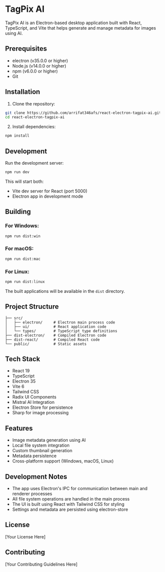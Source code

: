 # TagPix AI

TagPix AI is an Electron-based desktop application built with React, TypeScript, and Vite that helps generate and manage metadata for images using AI.

## Prerequisites
- electron (v35.0.0 or higher)
- Node.js (v14.0.0 or higher)
- npm (v6.0.0 or higher)
- Git

## Installation

1. Clone the repository:
```bash
git clone https://github.com/arrifat346afs/react-electron-tagpix-ai.git
cd react-electron-tagpix-ai
```

2. Install dependencies:
```bash
npm install
```

## Development

Run the development server:
```bash
npm run dev
```

This will start both:
- Vite dev server for React (port 5000)
- Electron app in development mode

## Building

### For Windows:
```bash
npm run dist:win
```

### For macOS:
```bash
npm run dist:mac
```

### For Linux:
```bash
npm run dist:linux
```

The built applications will be available in the `dist` directory.

## Project Structure

```
├── src/
│   ├── electron/     # Electron main process code
│   ├── ui/           # React application code
│   └── types/        # TypeScript type definitions
├── dist-electron/    # Compiled Electron code
├── dist-react/       # Compiled React code
└── public/           # Static assets
```

## Tech Stack

- React 19
- TypeScript
- Electron 35
- Vite 6
- Tailwind CSS
- Radix UI Components
- Mistral AI Integration
- Electron Store for persistence
- Sharp for image processing

## Features

- Image metadata generation using AI
- Local file system integration
- Custom thumbnail generation
- Metadata persistence
- Cross-platform support (Windows, macOS, Linux)

## Development Notes

- The app uses Electron's IPC for communication between main and renderer processes
- All file system operations are handled in the main process
- The UI is built using React with Tailwind CSS for styling
- Settings and metadata are persisted using electron-store

## License

[Your License Here]

## Contributing

[Your Contributing Guidelines Here]

